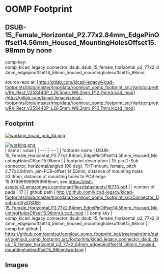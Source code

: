 # OOMP Footprint  
## DSUB-15_Female_Horizontal_P2.77x2.84mm_EdgePinOffset14.56mm_Housed_MountingHolesOffset15.98mm  by none  
  
oomp key: oomp_kicad_legacy_connector_dsub_dsub_15_female_horizontal_p2_77x2_84mm_edgepinoffset14_56mm_housed_mountingholesoffset15_98mm  
  
source repo at: [http://gitlab.com/kicad-legacy/kicad-footprints/blob/master/tmp/data//oomlout_oomp_footprint_src/Varistor.pretty/RV_Rect_V25S440P_L26.5mm_W8.2mm_P12.7mm.kicad_mod](http://gitlab.com/kicad-legacy/kicad-footprints/blob/master/tmp/data//oomlout_oomp_footprint_src/Varistor.pretty/RV_Rect_V25S440P_L26.5mm_W8.2mm_P12.7mm.kicad_mod)  
## Footprint  
  
[![working_kicad_pcb_3d.png](working_kicad_pcb_3d_600.png)](working_kicad_pcb_3d.png)  
  
[![working.png](working_600.png)](working.png)  
| name | value | 
| --- | --- | 
| footprint name | DSUB-15_Female_Horizontal_P2.77x2.84mm_EdgePinOffset14.56mm_Housed_MountingHolesOffset15.98mm | 
| footprint description | 15-pin D-Sub connector, horizontal/angled (90 deg), THT-mount, female, pitch 2.77x2.84mm, pin-PCB-offset 14.56mm, distance of mounting holes 33.3mm, distance of mounting holes to PCB edge 15.979999999999999mm, see https://disti-assets.s3.amazonaws.com/tonar/files/datasheets/16730.pdf | 
| number of pads | 17 | 
| github path | http://github.com/kicad-legacy/kicad-footprints/blob/master/tmp/data//oomlout_oomp_footprint_src/Connector_Dsub.pretty/DSUB-15_Female_Horizontal_P2.77x2.84mm_EdgePinOffset14.56mm_Housed_MountingHolesOffset15.98mm.kicad_mod | 
| oomp key | oomp_kicad_legacy_connector_dsub_dsub_15_female_horizontal_p2_77x2_84mm_edgepinoffset14_56mm_housed_mountingholesoffset15_98mm | 
| oomp bot github | https://github.com/oomlout/oomlout_oomp_footprint_bot/tree/main/tmp/data//oomlout_oomp_footprint_src/footprints/kicad_legacy_connector_dsub_dsub_15_female_horizontal_p2_77x2_84mm_edgepinoffset14_56mm_housed_mountingholesoffset15_98mm/working | 
## Images  
